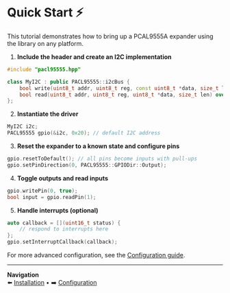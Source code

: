 # Quick Start ⚡

This tutorial demonstrates how to bring up a PCAL9555A expander using the library on any platform.

1. **Include the header and create an I2C implementation**

```cpp
#include "pacl95555.hpp"

class MyI2C : public PACL95555::i2cBus {
    bool write(uint8_t addr, uint8_t reg, const uint8_t *data, size_t len) override;
    bool read(uint8_t addr, uint8_t reg, uint8_t *data, size_t len) override;
};
```

2. **Instantiate the driver**

```cpp
MyI2C i2c;
PACL95555 gpio(&i2c, 0x20); // default I2C address
```

3. **Reset the expander to a known state and configure pins**

```cpp
gpio.resetToDefault(); // all pins become inputs with pull-ups
gpio.setPinDirection(0, PACL95555::GPIODir::Output);
```

4. **Toggle outputs and read inputs**

```cpp
gpio.writePin(0, true);
bool input = gpio.readPin(1);
```

5. **Handle interrupts (optional)**

```cpp
auto callback = [](uint16_t status) {
    // respond to interrupts here
};
gpio.setInterruptCallback(callback);
```

For more advanced configuration, see the [Configuration guide](./configuration.md).

---

**Navigation**  
⬅️ [Installation](./installation.md) • ➡️ [Configuration](./configuration.md)
